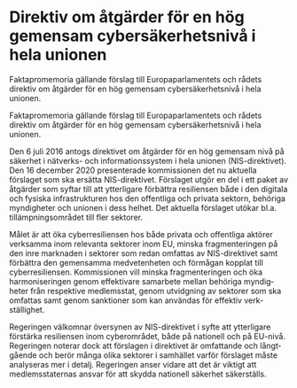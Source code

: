 # Direktiv om åtgärder för en hög gemensam cybersäkerhetsnivå i hela unionen

Faktapromemoria gällande förslag till Europa­parla­mentets och rådets direktiv om åtgärder för en hög gemen­sam cyber­säker­hets­nivå i hela unionen.

Faktapromemoria gällande förslag till Europa­parla­mentets och rådets direktiv om åtgärder för en hög gemen­sam cyber­säker­hets­nivå i hela unionen.

Den 6 juli 2016 antogs direk­tivet om åtgärder för en hög gemen­sam nivå på säkerhet i nätverks- och informations­system i hela unionen (NIS-direktivet). Den 16 december 2020 presen­terade kom­mis­sionen det nu aktuella förslaget som ska ersätta NIS-direktivet. Förslaget utgör en del i ett paket av åtgärder som syftar till att ytter­ligare förbättra resili­ensen både i den digitala och fysiska infra­struk­turen hos den offentliga och privata sektorn, behöriga myndig­heter och unionen i dess helhet. Det aktuella förslaget utökar bl.a. tillämp­nings­området till fler sektorer.

Målet är att öka cyber­resili­ensen hos både privata och offen­tliga aktörer verk­samma inom relevanta sektorer inom EU, minska frag­men­teringen på den inre marknaden i sektorer som redan omfattas av NIS-direktivet samt förbättra den gemen­samma medveten­heten och förmågan kopplat till cyber­resiliensen. Kom­mis­sionen vill minska fragmen­teringen och öka harmoni­seringen genom effektivare sam­arbete mellan behöriga myndig­heter från respektive medlems­stat, genom utvidgning av sektorer som ska omfattas samt genom sank­tioner som kan använ­das för effektiv verk­ställighet.

Regeringen välkomnar översynen av NIS-direktivet i syfte att ytterligare förstärka resili­ensen inom cyber­området, både på nationell och på EU-nivå. Regeringen noterar dock att förslagen i direktivet är omfattande och långt­gående och berör många olika sektorer i samhället varför förslaget måste analy­seras mer i detalj. Regeringen anser vidare att det är viktigt att medlems­staternas ansvar för att skydda nationell säkerhet säker­ställs.
